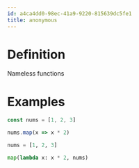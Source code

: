 ```yaml
---
id: a4ca4dd0-98ec-41a9-9220-815639dc5fe1
title: anonymous
---
```


# Definition

Nameless functions

# Examples

``` javascript
const nums = [1, 2, 3]

nums.map(x => x * 2)
```

``` python
nums = [1, 2, 3]

map(lambda x: x * 2, nums)
```
